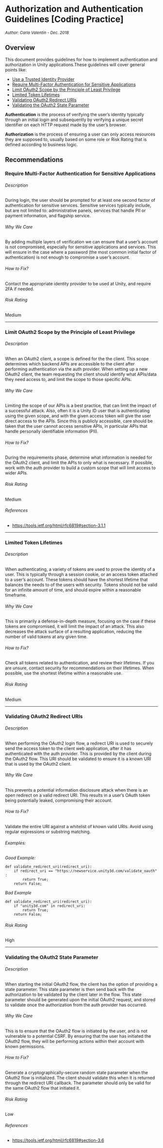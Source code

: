 # Authorization and Authentication Guidelines [Coding Practice]
<font size="-1">_Author: Carlo Valentin - Dec. 2018_</font>

## Overview

This document provides guidelines for how to implement authentication and authorization in Unity applications.These guidelines will cover general points like:
- [Use a Trusted Identity Provider](#use-a-trusted-identity-provider)
- [Require Multi-Factor Authentication for Sensitive Applications](#require-multi-factor-authentication-for-sensitive-applications)
- [Limit OAuth2 Scope by the Principle of Least Privilege](#limit-oauth2-scope-by-the-principle-of-least-privilege)
- [Limited Token Lifetimes](#limited-token-lifetimes)
- [Validating OAuth2 Redirect URIs](#validating-oauth2-redirect-uris)
- [Validating the OAuth2 State Parameter](#validating-the-oauth2-state-parameter)

**Authentication** is the process of verifying the user’s identity typically through an initial login and subsequently by verifying a unique secret identifier on each HTTP request made by the user’s browser.

**Authorization** is the process of ensuring a user can only access resources they are supposed to, usually based on some role or Risk Rating that is defined according to business logic.
## Recommendations
### Require Multi-Factor Authentication for Sensitive Applications
###### Description

During login, the user should be prompted for at least one second factor of authentication for sensitive services. Sensitive services typically include, but are not limited to: administrative panels, services that handle PII or payment information, and flagship service.
###### Why We Care

By adding multiple layers of verification we can ensure that a user’s account is not compromised, especially for sensitive applications and services. This will ensure in the case where a password (the most common initial factor of authentication) is not enough to compromise a user’s account.
###### How to Fix?

Contact the appropriate identity provider to be used at Unity, and require 2FA if needed.
###### Risk Rating

Medium

---
### Limit OAuth2 Scope by the Principle of Least Privilege
###### Description

When an OAuth2 client, a scope is defined for the the client. This scope determines which backend APIs are accessible to the client after performing authentication via the auth provider. When setting up a new OAuth2 client, the team requesting the client should identify what APIs/data they need access to, and limit the scope to those specific APIs.
###### Why We Care

Limiting the scope of our APIs is a best practice, that can limit the impact of a successful attack. Also, often it is a Unity ID user that is authenticating using the given scope, and with the given access token will give the user direct access to the APIs. Since this is publicly accessible, care should be taken that the user cannot access sensitive APIs, in particular APIs that handle personally identifiable information (PII).
###### How to Fix?

During the requirements phase, determine what information is needed for the OAuth2 client, and limit the APIs to only what is necessary. If possible, work with the auth provider to build a custom scope that will limit access to wider APIs. 
###### Risk Rating

Medium
###### References

- https://tools.ietf.org/html/rfc6819#section-3.1.1

--- 
### Limited Token Lifetimes
###### Description

When authenticating, a variety of tokens are used to prove the identity of a user. This is typically through a session cookie, or an access token attached to a user’s account. These tokens should have the shortest lifetime that balances the needs to of the users with security. Tokens should not be valid for an infinite amount of time, and should expire within a reasonable timeframe.
###### Why We Care

This is primarily a defense-in-depth measure, focusing on the case if these tokens are compromised, it will limit the impact of an attack. This also decreases the attack surface of a resulting application, reducing the number of valid tokens at any given time.
###### How to Fix?

Check all tokens related to authentication, and review their lifetimes. If you are unsure, contact security for recommendations on their lifetimes. When possible, use the shortest lifetime within a reasonable use.
###### Risk Rating

Medium

---
### Validating OAuth2 Redirect URIs
###### Description

When performing the OAuth2 login flow, a redirect URI is used to securely send the access token to the client web application, after it has authenticated with the auth provider. This is provided by the client during the OAuth2 flow. This URI should be validated to ensure it is a known URI that is used by the OAuth2 client.
###### Why We Care

This prevents a potential information disclosure attack when there is an open redirect on a valid redirect URI. This results in a user’s OAuth token being potentially leaked, compromising their account.
###### How to Fix?

Validate the entire URI against a whitelist of known valid URIs. Avoid using regular expressions or substring matching.

###### Examples:

_Good Example:_
    
    def validate_redirect_uri(redirect_uri):
        if redirect_uri == "https://newservice.unity3d.com/validate_oauth" :
            return True;
        return False;

_Bad Example_
    
    def validate_redirect_uri(redirect_uri):
        if "unity3d.com" in redirect_uri:
            return True;
        return False;


###### Risk Rating

High

---
### Validating the OAuth2 State Parameter
###### Description

When starting the initial OAuth2 flow, the client has the option of providing a state parameter. This state parameter is then send back with the authorization to be validated by the client later in the flow. This state parameter should be generated upon the initial OAuth2 request, and stored to validate once the authorization from the auth provider has occurred.
###### Why We Care

This is to ensure that the OAuth2 flow is initiated by the user, and is not vulnerable to a potential CSRF. By ensuring that the user has initiated the OAuth2 flow, they will be performing actions within their account with known permissions.
###### How to Fix?

Generate a cryptographically-secure random state parameter when the OAuth2 flow is initialized. The client should validate this when it is returned through the redirect URI callback. The parameter should only be valid for the same OAuth2 flow that initiated it.
###### Risk Rating

Low
###### References

- https://tools.ietf.org/html/rfc6819#section-3.6
